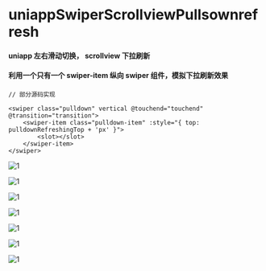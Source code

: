 # uniappSwiperScrollviewPullsownrefresh

#### uniapp 左右滑动切换， scrollview 下拉刷新

#### 利用一个只有一个 swiper-item 纵向 swiper 组件，模拟下拉刷新效果

```
// 部分源码实现

<swiper class="pulldown" vertical @touchend="touchend" @transition="transition">
    <swiper-item class="pulldown-item" :style="{ top: pulldownRefreshingTop + 'px' }">
        <slot></slot>
    </swiper-item>
</swiper>

```

![1](https://raw.githubusercontent.com/yinchengnuo/uniappSwiperScrollviewPullsownrefresh/master/static/1.gif) 

![1](https://raw.githubusercontent.com/yinchengnuo/uniappSwiperScrollviewPullsownrefresh/master/static/1.jpg) 

![1](https://raw.githubusercontent.com/yinchengnuo/uniappSwiperScrollviewPullsownrefresh/master/static/2.jpg) 

![1](https://raw.githubusercontent.com/yinchengnuo/uniappSwiperScrollviewPullsownrefresh/master/static/3.jpg) 

![1](https://raw.githubusercontent.com/yinchengnuo/uniappSwiperScrollviewPullsownrefresh/master/static/4.jpg) 

![1](https://raw.githubusercontent.com/yinchengnuo/uniappSwiperScrollviewPullsownrefresh/master/static/5.jpg) 

![1](https://raw.githubusercontent.com/yinchengnuo/uniappSwiperScrollviewPullsownrefresh/master/static/6.jpg) 